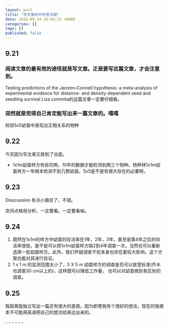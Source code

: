 ```yaml
---
layout: post
title: "写文章的中的苦与甜"
date: 2016-09-24 16:43:22 +0800
categories: []
tags: []
published: false
---
```


## 9.21

### 阅读文章的最有效的途径就是写文章。正是要写这篇文章，才会注意到。

Testing predictions of the Janzen–Connell hypothesis: a meta-analysis of experimental evidence for distance- and density-dependent seed and seedling survival
Liza commita的这篇文章一定要仔细看。

### 突然就是觉得自己肯定能写出来一篇文章的。嘻嘻

检验5x5幼苗中表现出正相关系的物种

## 9.22
今天因为写文章又跌到了谷底。
* 1x1m幼苗样方有些坑啊，10年的数据才能检测到两三个物种。杨桦林1x1m幼苗样方一年根本检测不到几颗幼苗。5x5是不是有很大存在的必要呀。

## 9.23
Disscussion 有点小眉目了，不错。

空间点格局分析，一定要看。一定要看呦。

## 9.24

1. 既然在1x1m的样方中幼苗的存活率在1年，2年，3年，甚至是第4年之后的存活率很低，是不是可以把1x1m幼苗样方隔2到4年调查一次，当然也可以重新选择一批幼苗样方。此外，我们怀疑调查干扰本身也存在着较大影响，这个方案也能对其进行验证。
2. 1 x 1 m 的监测范围太小了，5 X 5 m 幼苗样方的调查是否可以放宽标准(乔木也调查30 cm以上的)，这样既可以降低工作量， 也可以对幼苗做到有区别的调查。

## 9.25

我距离能独立写出一篇还有很大的差距，因为即使我有个很好的想法，现在的我根本不可能用英语把自己的想法给表达出来的。



\- - - - - -